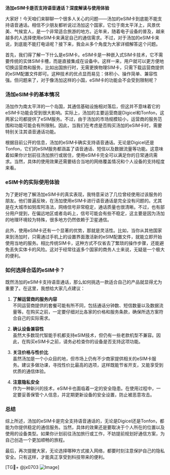 **汤加eSIM卡是否支持语音通话？深度解读与使用体验**

大家好！今天咱们来聊聊一个很多人关心的问题——汤加的eSIM卡到底能不能支持语音通话。相信不少朋友都听说过汤加这个国家，它位于南太平洋上，风景优美、气候宜人，是一个非常适合旅游的地方。近年来，随着电子设备的普及，越来越多的人选择使用eSIM卡来满足自己的通信需求。不过，对于汤加的eSIM卡来说，到底能不能打电话呢？接下来，我会从多个角度为大家详细解答这个问题。

首先，我们得了解一下什么是eSIM卡。eSIM卡是一种嵌入式SIM卡技术，它不需要传统的实体SIM卡槽，而是直接集成在设备中。这样一来，用户就可以更方便地切换运营商和服务，比如出国旅行时，无需更换物理SIM卡，只需下载运营商提供的eSIM配置文件即可。这种技术的优点显而易见：体积小、操作简单、兼容性强。但问题来了，对于像汤加这样的小国，eSIM卡的功能会不会受到限制呢？

### 汤加eSIM卡的基本情况

汤加作为南太平洋的一个岛国，其通信基础设施相对落后，但这并不意味着它的eSIM卡功能会受到很大影响。实际上，汤加的主要运营商是Digicel和Tonfon，这两家公司都提供了eSIM服务。不过，由于汤加的市场规模较小，运营商的服务范围和功能可能会有所限制。因此，当我们在考虑是否购买汤加的eSIM卡时，需要特别关注其语音通话功能。

根据目前公开的信息，汤加的eSIM卡确实支持语音通话。无论是Digicel还是Tonfon，它们的eSIM服务都涵盖了语音通话、短信以及数据流量等功能。这意味着如果你计划前往汤加旅行或居住，使用eSIM卡完全可以满足你的日常通讯需求。当然，具体的使用效果还需要结合当地的网络覆盖情况和个人设备的支持程度来看。

### eSIM卡的实际使用体验

为了更好地了解汤加eSIM卡的真实表现，我特意采访了几位曾经使用过该服务的朋友。他们普遍反映，在汤加使用eSIM卡进行语音通话是完全没有问题的。尤其是在大城市如努库阿洛法，网络信号非常稳定，通话质量也很清晰。不过，也有部分用户提到，在偏远地区或者岛屿上，信号可能会有些不稳定，这主要是因为汤加的地理环境较为特殊，很多地方仍然依赖于卫星通信。

此外，使用eSIM卡还有一个显著的优势，那就是灵活性。比如，当你从其他国家来到汤加时，只需通过手机上的设置界面激活新的eSIM配置文件，就能立即开始使用当地的服务。相比传统SIM卡，这种方式不仅省去了繁琐的操作步骤，还能避免丢失实体卡的风险。这对于经常往返多个国家的商务人士来说，无疑是一个极大的便利。

### 如何选择合适的eSIM卡？

既然汤加的eSIM卡支持语音通话，那么如何挑选一款适合自己的产品就显得尤为重要了。在这里，我想给大家几点建议：

1. **了解运营商的服务内容**  
   不同运营商提供的套餐可能有所不同，包括通话分钟数、短信数量以及数据流量等。在购买之前，一定要仔细对比各家的价格和服务条款，确保所选方案符合自己的实际需求。

2. **确认设备兼容性**  
   虽然大多数现代智能手机都支持eSIM技术，但仍有一些老款机型不兼容。因此，在购买eSIM卡之前，请务必检查你的设备是否支持这项功能。

3. **关注价格与性价比**  
   虽然汤加是一个小众目的地，但市场上仍有不少商家提供相关的eSIM卡服务。建议多做功课，寻找性价比最高的选项，这样既能节省开支，又能享受到优质的通信体验。

4. **注意隐私安全**  
   作为一种新兴的技术，eSIM卡也面临着一定的安全隐患。在使用过程中，一定要妥善保管个人信息，并定期更新设备的安全设置，防止被恶意攻击。

### 总结

综上所述，汤加的eSIM卡是完全支持语音通话的，无论是Digicel还是Tonfon，都能为你提供稳定的通信服务。当然，具体的效果还是要取决于个人所在的位置以及使用的设备类型。如果你计划前往汤加旅行或工作，不妨提前规划好通信方案，为自己创造一个更加顺畅的旅程。

最后，再次提醒大家，无论选择哪种方式接入网络，都要时刻注意保护自己的隐私安全。只有这样，才能真正享受到科技带来的便利。

[TG💪+ @jx0703 ![Image](https://github.com/user-attachments/assets/dbca1d08-cadb-493c-b0ec-ad6f7a83f270)]